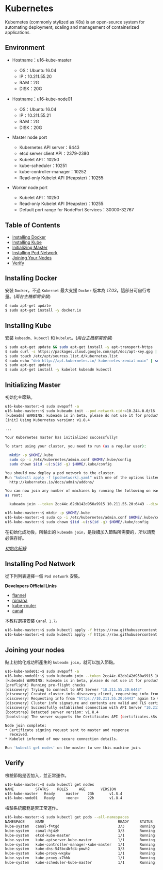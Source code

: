 # Kubernetes
Kubernetes (commonly stylized as K8s) is an open-source system for automating deployment, scaling and management of containerized applications.

## Environment
- Hostname：u16-kube-master
  - OS：Ubuntu 16.04
  - IP：10.211.55.20
  - RAM：2G
  - DISK：20G
- Hostname：u16-kube-node01
  - OS：Ubuntu 16.04
  - IP：10.211.55.21
  - RAM：2G
  - DISK：20G

- Master node port
  - Kubernetes API server：6443
  - etcd server client API：2379-2380
  -	Kubelet API：10250
  - kube-scheduler：10251
  -	kube-controller-manager：10252
  - Read-only Kubelet API (Heapster)：10255
  
- Worker node port
  - Kubelet API：10250
  - Read-only Kubelet API (Heapster)：10255
  - Default port range for NodePort Services：30000-32767

## Table of Contents
- [Installing Docker](#installing-docker)
- [Installing Kube](#installing-kube)
- [Initializing Master](#initializing-master)
- [Installing Pod Network](#installing-pod-network)
- [Joining Your Nodes](#joining-your-nodes)
- [Verify](#verify)

## Installing Docker
安裝 `Docker`。不過 `Kubernet` 最大支援 `Docker` 版本為 *17.03*，這部分可自行考量。(*兩台主機都需安裝*)

```bash
$ sudo apt-get update
$ sudo apt-get install -y docker.io
```

## Installing Kube
安裝 `kubeadm`、`kubectl` 和 `kubelet`。(*兩台主機都需安裝*)

```bash
$ sudo apt-get update && sudo apt-get install -y apt-transport-https
$ sudo curl -s https://packages.cloud.google.com/apt/doc/apt-key.gpg | sudo apt-key add -
$ sudo touch /etc/apt/sources.list.d/kubernetes.list
$ sudo echo "deb http://apt.kubernetes.io/ kubernetes-xenial main" | sudo tee -a  /etc/apt/sources.list.d/kubernetes.list
$ sudo apt-get update
$ sudo apt-get install -y kubelet kubeadm kubectl
```

## Initializing Master
初始化主節點。

```bash
u16-kube-master:~$ sudo swapoff -a
u16-kube-master:~$ sudo kubeadm init --pod-network-cidr=10.244.0.0/16
[kubeadm] WARNING: kubeadm is in beta, please do not use it for production clusters.
[init] Using Kubernetes version: v1.8.4

...

Your Kubernetes master has initialized successfully!

To start using your cluster, you need to run (as a regular user):

  mkdir -p $HOME/.kube
  sudo cp -i /etc/kubernetes/admin.conf $HOME/.kube/config
  sudo chown $(id -u):$(id -g) $HOME/.kube/config

You should now deploy a pod network to the cluster.
Run "kubectl apply -f [podnetwork].yaml" with one of the options listed at:
  http://kubernetes.io/docs/admin/addons/

You can now join any number of machines by running the following on each node
as root:

  kubeadm join --token 2cc44c.62db142d950a9915 10.211.55.20:6443 --discovery-token-ca-cert-hash sha256:150a48ff057dc91a0314fc1454fda86a023f798cc2abd472ced88e9a3365818d

u16-kube-master:~$ mkdir -p $HOME/.kube
u16-kube-master:~$ sudo cp -i /etc/kubernetes/admin.conf $HOME/.kube/config
u16-kube-master:~$ sudo chown $(id -u):$(id -g) $HOME/.kube/config
```

在初始化成功後，所輸出的 `kubeadm join`，是後續加入節點所需要的，所以請務必保存好。

*[初始化紀錄](./kube-init.log)*

## Installing Pod Network
從下列列表選擇一個 `Pod network` 安裝。

**Developers Official Links**
- [flannel](https://github.com/coreos/flannel)
- [romana](https://github.com/romana/romana)
- [kube-router](https://github.com/cloudnativelabs/kube-router)
- [canal](https://github.com/projectcalico/canal)

本教程選擇安裝 `Canal 1.7`。
```bash
u16-kube-master:~$ sudo kubectl apply -f https://raw.githubusercontent.com/projectcalico/canal/master/k8s-install/1.7/rbac.yaml
u16-kube-master:~$ sudo kubectl apply -f https://raw.githubusercontent.com/projectcalico/canal/master/k8s-install/1.7/canal.yaml
```

## Joining your nodes
貼上初始化成功所產生的 `kubeadm join`，就可以加入節點。

```bash
u16-kube-node01:~$ sudo swapoff -a
u16-kube-node01:~$ sudo kubeadm join --token 2cc44c.62db142d950a9915 10.211.55.20:6443 --discovery-token-ca-cert-hash sha256:150a48ff057dc91a0314fc1454fda86a023f798cc2abd472ced88e9a3365818d
[kubeadm] WARNING: kubeadm is in beta, please do not use it for production clusters.
[preflight] Running pre-flight checks
[discovery] Trying to connect to API Server "10.211.55.20:6443"
[discovery] Created cluster-info discovery client, requesting info from "https://10.211.55.20:6443"
[discovery] Requesting info from "https://10.211.55.20:6443" again to validate TLS against the pinned public key
[discovery] Cluster info signature and contents are valid and TLS certificate validates against pinned roots, will use API Server "10.211.55.20:6443"
[discovery] Successfully established connection with API Server "10.211.55.20:6443"
[bootstrap] Detected server version: v1.8.4
[bootstrap] The server supports the Certificates API (certificates.k8s.io/v1beta1)

Node join complete:
* Certificate signing request sent to master and response
  received.
* Kubelet informed of new secure connection details.

Run 'kubectl get nodes' on the master to see this machine join.
```

## Verify
檢驗節點是否加入，並正常運作。

```bash
u16-kube-master:~$ sudo kubectl get nodes
NAME          STATUS    ROLES     AGE       VERSION
u16-kube-master   Ready     master    23h       v1.8.4
u16-kube-node01   Ready     <none>    22h       v1.8.4
```

檢驗系統服務是否正常運作。
```bash
u16-kube-master:~$ sudo kubectl get pods --all-namespaces
NAMESPACE     NAME                                  READY     STATUS    RESTARTS   AGE
kube-system   canal-f4tgd                           3/3       Running   3          22h
kube-system   canal-hj4zh                           3/3       Running   0          22h
kube-system   etcd-kube-master                      1/1       Running   1          22h
kube-system   kube-apiserver-kube-master            1/1       Running   1          22h
kube-system   kube-controller-manager-kube-master   1/1       Running   1          22h
kube-system   kube-dns-545bc4bfd4-pmwh2             3/3       Running   0          23h
kube-system   kube-proxy-wxgkw                      1/1       Running   0          22h
kube-system   kube-proxy-x7hhk                      1/1       Running   1          23h
kube-system   kube-scheduler-kube-master            1/1       Running   1          22h
```
